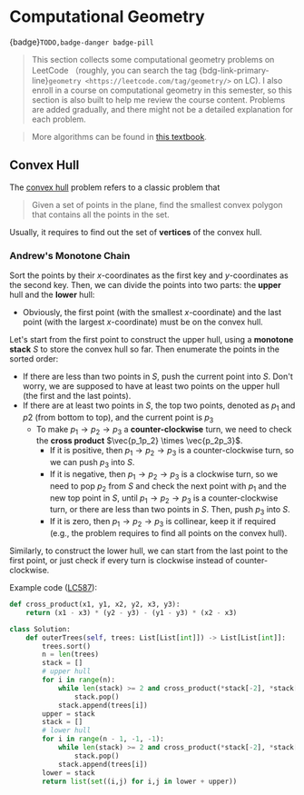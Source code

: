 # Computational Geometry

{badge}`TODO,badge-danger badge-pill`

> This section collects some computational geometry problems on LeetCode （roughly, you can search the tag {bdg-link-primary-line}`geometry <https://leetcode.com/tag/geometry/>` on LC). I also enroll in a course on computational geometry in this semester, so this section is also built to help me review the course content. Problems are added gradually, and there might not be a detailed explanation for each problem.

> More algorithms can be found in [this textbook](https://www.cs.cmu.edu/afs/cs/academic/class/15456-s14/Handouts/BKOS.pdf).

## Convex Hull

The [convex hull](https://en.wikipedia.org/wiki/Convex_hull) problem refers to a classic problem that

> Given a set of points in the plane, find the smallest convex polygon that contains all the points in the set.

Usually, it requires to find out the set of **vertices** of the convex hull.

### Andrew's Monotone Chain

Sort the points by their $x$-coordinates as the first key and $y$-coordinates as the second key. Then, we can divide the points into two parts: the **upper** hull and the **lower** hull:

- Obviously, the first point (with the smallest $x$-coordinate) and the last point (with the largest $x$-coordinate) must be on the convex hull.

Let's start from the first point to construct the upper hull, using a **monotone stack** $S$ to store the convex hull so far. Then enumerate the points in the sorted order:

- If there are less than two points in $S$, push the current point into $S$. Don't worry, we are supposed to have at least two points on the upper hull (the first and the last points).
- If there are at least two points in $S$, the top two points, denoted as $p_1$ and $p2$ (from bottom to top), and the current point is $p_3$
  - To make $p_1 \rightarrow p_2 \rightarrow p_3$ a **counter-clockwise** turn, we need to check the **cross product** $\vec{p_1p_2} \times \vec{p_2p_3}$.
    - If it is positive, then $p_1 \rightarrow p_2 \rightarrow p_3$ is a counter-clockwise turn, so we can push $p_3$ into $S$.
    - If it is negative, then $p_1 \rightarrow p_2 \rightarrow p_3$ is a clockwise turn, so we need to pop $p_2$ from $S$ and check the next point with $p_1$ and the new top point in $S$, until $p_1 \rightarrow p_2 \rightarrow p_3$ is a counter-clockwise turn, or there are less than two points in $S$. Then, push $p_3$ into $S$.
    - If it is zero, then $p_1 \rightarrow p_2 \rightarrow p_3$ is collinear, keep it if required (e.g., the problem requires to find all points on the convex hull).

Similarly, to construct the lower hull, we can start from the last point to the first point, or just check if every turn is clockwise instead of counter-clockwise.

Example code ([LC587](https://leetcode.com/problems/erect-the-fence/)):

```python
def cross_product(x1, y1, x2, y2, x3, y3):
    return (x1 - x3) * (y2 - y3) - (y1 - y3) * (x2 - x3)

class Solution:
    def outerTrees(self, trees: List[List[int]]) -> List[List[int]]:
        trees.sort()
        n = len(trees)
        stack = []
        # upper hull
        for i in range(n):
            while len(stack) >= 2 and cross_product(*stack[-2], *stack[-1], *trees[i]) > 0:
                stack.pop()
            stack.append(trees[i])
        upper = stack
        stack = []
        # lower hull
        for i in range(n - 1, -1, -1):
            while len(stack) >= 2 and cross_product(*stack[-2], *stack[-1], *trees[i]) > 0:
                stack.pop()
            stack.append(trees[i])
        lower = stack
        return list(set((i,j) for i,j in lower + upper))
```
